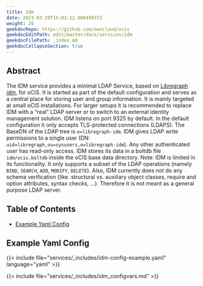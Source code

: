 ```yaml
---
title: Idm
date: 2023-03-29T15:03:12.60649937Z
weight: 20
geekdocRepo: https://github.com/owncloud/ocis
geekdocEditPath: edit/master/docs/services/idm
geekdocFilePath: _index.md
geekdocCollapseSection: true
---
```


## Abstract

The IDM service provides a minimal LDAP Service, based on [Libregraph idm](https://github.com/libregraph/idm), for oCIS. It is started as part of the default configuration and serves as a central place for storing user and group information.
It is mainly targeted at small oCIS installations. For larger setups it is recommended to replace IDM with a “real” LDAP server or to switch to an external identity management solution.
IDM listens on port 9325 by default. In the default configuration it only accepts TLS-protected connections (LDAPS). The BaseDN of the LDAP tree is `o=libregraph-idm`. IDM gives LDAP write permissions to a single user (DN: `uid=libregraph,ou=sysusers,o=libregraph-idm`). Any other authenticated user has read-only access. IDM stores its data in a boltdb file `idm/ocis.boltdb` inside the oCIS base data directory.
Note: IDM is limited in its functionality. It only supports a subset of the LDAP operations (namely `BIND`, `SEARCH`, `ADD`, `MODIFY`, `DELETE`). Also, IDM currently does not do any schema verification (like. structural vs. auxiliary object classes, require and option attributes, syntax checks, …). Therefore it is not meant as a general purpose LDAP server.

## Table of Contents

* [Example Yaml Config](#example-yaml-config)

## Example Yaml Config

{{< include file="services/_includes/idm-config-example.yaml"  language="yaml" >}}

{{< include file="services/_includes/idm_configvars.md" >}}

